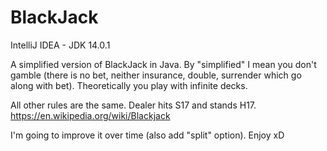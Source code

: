 # BlackJack

IntelliJ IDEA - JDK 14.0.1

A simplified version of BlackJack in Java.
By "simplified" I mean you don't gamble (there is no bet, neither insurance, double, surrender which go along with bet).
Theoretically you play with infinite decks.

All other rules are the same. Dealer hits S17 and stands H17.
https://en.wikipedia.org/wiki/Blackjack

I'm going to improve it over time (also add "split" option). 
Enjoy xD
